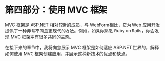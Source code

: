 # 第四部分：使用 MVC 框架

MVC 框架是 ASP.NET 相对较新的成员，与 WebForm相比，它为 Web 应用开发提供了一种非常不同且更现代的方法。例如，如果你熟悉 Ruby on Rails，你会发现 MVC 框架中有很多共同的主题。

在接下来的章节中，我将向您展示 MVC 框架是如何适应 ASP.NET 世界的，解释如何使用 MVC 框架创建应用，并展示这种新技术的优点和缺点。

